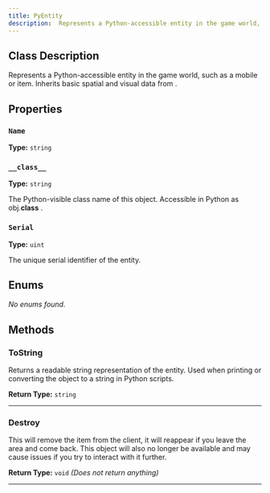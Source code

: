 ```yaml
---
title: PyEntity
description:  Represents a Python-accessible entity in the game world, such as a mobile or item.   Inherits basic spatial and visual data from <see cref="PyGameObject"/> .  
---
```


## Class Description
 Represents a Python-accessible entity in the game world, such as a mobile or item.
 Inherits basic spatial and visual data from <see cref="PyGameObject"/> .


## Properties
### `Name`

**Type:** `string`

### `__class__`

**Type:** `string`

 The Python-visible class name of this object.
 Accessible in Python as <c>obj.__class__</c> .



### `Serial`

**Type:** `uint`

 The unique serial identifier of the entity.



## Enums
*No enums found.*

## Methods
### ToString

 Returns a readable string representation of the entity.
 Used when printing or converting the object to a string in Python scripts.


**Return Type:** `string`

---

### Destroy

 This will remove the item from the client, it will reappear if you leave the area and come back.
 This object will also no longer be available and may cause issues if you try to interact with it further.


**Return Type:** `void` *(Does not return anything)*

---

